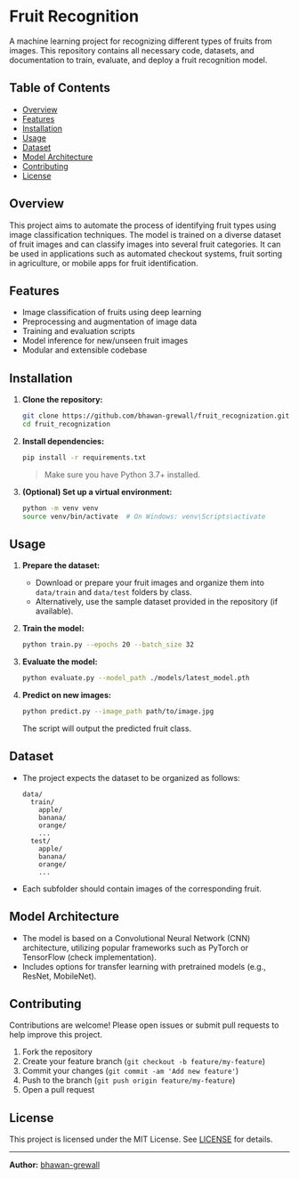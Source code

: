 # Fruit Recognition

A machine learning project for recognizing different types of fruits from images. This repository contains all necessary code, datasets, and documentation to train, evaluate, and deploy a fruit recognition model.

## Table of Contents

- [Overview](#overview)
- [Features](#features)
- [Installation](#installation)
- [Usage](#usage)
- [Dataset](#dataset)
- [Model Architecture](#model-architecture)
- [Contributing](#contributing)
- [License](#license)

## Overview

This project aims to automate the process of identifying fruit types using image classification techniques. The model is trained on a diverse dataset of fruit images and can classify images into several fruit categories. It can be used in applications such as automated checkout systems, fruit sorting in agriculture, or mobile apps for fruit identification.

## Features

- Image classification of fruits using deep learning
- Preprocessing and augmentation of image data
- Training and evaluation scripts
- Model inference for new/unseen fruit images
- Modular and extensible codebase

## Installation

1. **Clone the repository:**
   ```bash
   git clone https://github.com/bhawan-grewall/fruit_recognization.git
   cd fruit_recognization
   ```

2. **Install dependencies:**
   ```bash
   pip install -r requirements.txt
   ```

   > Make sure you have Python 3.7+ installed.

3. **(Optional) Set up a virtual environment:**
   ```bash
   python -m venv venv
   source venv/bin/activate  # On Windows: venv\Scripts\activate
   ```

## Usage

1. **Prepare the dataset:**
   - Download or prepare your fruit images and organize them into `data/train` and `data/test` folders by class.
   - Alternatively, use the sample dataset provided in the repository (if available).

2. **Train the model:**
   ```bash
   python train.py --epochs 20 --batch_size 32
   ```

3. **Evaluate the model:**
   ```bash
   python evaluate.py --model_path ./models/latest_model.pth
   ```

4. **Predict on new images:**
   ```bash
   python predict.py --image_path path/to/image.jpg
   ```

   The script will output the predicted fruit class.

## Dataset

- The project expects the dataset to be organized as follows:
  ```
  data/
    train/
      apple/
      banana/
      orange/
      ...
    test/
      apple/
      banana/
      orange/
      ...
  ```
- Each subfolder should contain images of the corresponding fruit.

## Model Architecture

- The model is based on a Convolutional Neural Network (CNN) architecture, utilizing popular frameworks such as PyTorch or TensorFlow (check implementation).
- Includes options for transfer learning with pretrained models (e.g., ResNet, MobileNet).

## Contributing

Contributions are welcome! Please open issues or submit pull requests to help improve this project.

1. Fork the repository
2. Create your feature branch (`git checkout -b feature/my-feature`)
3. Commit your changes (`git commit -am 'Add new feature'`)
4. Push to the branch (`git push origin feature/my-feature`)
5. Open a pull request

## License

This project is licensed under the MIT License. See [LICENSE](LICENSE) for details.

---

**Author:** [bhawan-grewall](https://github.com/bhawan-grewall)
